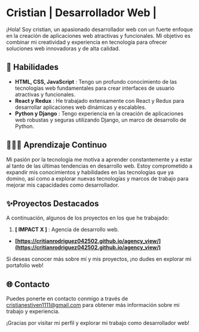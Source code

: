 # Cristian | Desarrollador Web |

¡Hola! Soy cristian, un apasionado desarrollador web con un fuerte enfoque en la creación de aplicaciones web atractivas y funcionales. Mi objetivo es combinar mi creatividad y experiencia en tecnología para ofrecer soluciones web innovadoras y de alta calidad.

## 🤖 Habilidades

-   **HTML, CSS, JavaScript** : Tengo un profundo conocimiento de las tecnologías web fundamentales para crear interfaces de usuario atractivas y funcionales.
-   **React y Redux** : He trabajado extensamente con React y Redux para desarrollar aplicaciones web dinámicas y escalables.
-   **Python y Django** : Tengo experiencia en la creación de aplicaciones web robustas y seguras utilizando Django, un marco de desarrollo de Python.

## 🧐🧐🧐 Aprendizaje Continuo

Mi pasión por la tecnología me motiva a aprender constantemente y a estar al tanto de las últimas tendencias en desarrollo web. Estoy comprometido a expandir mis conocimientos y habilidades en las tecnologías que ya domino, así como a explorar nuevas tecnologías y marcos de trabajo para mejorar mis capacidades como desarrollador.

## ✨Proyectos Destacados

A continuación, algunos de los proyectos en los que he trabajado:

1. **[ IMPACT X ]** : Agencia de desarrollo web.

-   **[https://critianrodriguez042502.github.io/agency_view/](https://critianrodriguez042502.github.io/agency_view/)**

Si deseas conocer más sobre mí y mis proyectos, ¡no dudes en explorar mi portafolio web!

## 🌐 Contacto

Puedes ponerte en contacto conmigo a través de [cristianestiven1111@gmail.com](mailto:tu@email.com) para obtener más información sobre mi trabajo y experiencia.

¡Gracias por visitar mi perfil y explorar mi trabajo como desarrollador web!
